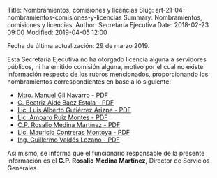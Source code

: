 Title: Nombramientos, comisiones y licencias
Slug: art-21-04-nombramientos-comisiones-y-licencias
Summary: Nombramientos, comisiones y licencias.
Author: Secretaría Ejecutiva
Date: 2018-02-23 09:00
Modified: 2019-04-05 12:00


Fecha de última actualización: 29 de marzo 2019.

Esta Secretaría Ejecutiva no ha otorgado licencia alguna a servidores públicos, ni ha emitido comisión alguna, motivo por el cual no existe información respecto de los rubros mencionados, proporcionando los nombramientos correspondientes en base a lo siguiente:

* [Mtro. Manuel Gil Navarro - PDF](nombramiento-secretario-tecnico.pdf)
* [C. Beatriz Aidé Baez Estala - PDF](nombramiento-organo-control-interno.pdf)
* [Lic. Luis Alberto Gutiérrez Arizpe - PDF](nombramiento-diagnostico-y-politicas-publicas.pdf)
* [Lic. Amparo Ruiz Montes - PDF](nombramiento-vinculacion-interinstitucional.pdf)
* [C.P. Rosalío Medina Martínez - PDF](nombramiento-servicios-generales.pdf)
* [Lic. Mauricio Contreras Montoya - PDF](nombramiento-asuntos-juridicos.pdf)
* [Ing. Guillermo Valdés Lozano - PDF](nombramiento-sistemas-de-informacion.pdf)

Así mismo, se informa que el funcionario responsable de la presente información es el **C.P. Rosalío Medina Martínez,** Director de Servicios Generales.
